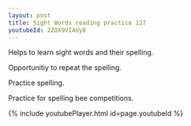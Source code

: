 ```yaml
---
layout: post
title: Sight Words reading practice 127
youtubeId: 2ZOX9VIAUy8
---
```

 
 
Helps to learn sight words and their spelling.

Opportunitiy to repeat the spelling. 

Practice spelling. 
 
Practice for spelling bee competitions. 
 
{% include youtubePlayer.html id=page.youtubeId %}
 
 
